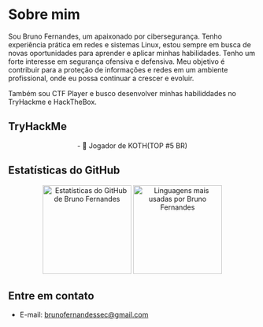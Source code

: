 # Sobre mim
Sou Bruno Fernandes, um apaixonado por cibersegurança. Tenho experiência prática em redes e sistemas Linux, estou sempre em busca de novas oportunidades para aprender e aplicar minhas habilidades. Tenho um forte interesse em segurança ofensiva e defensiva. Meu objetivo é contribuir para a proteção de informações e redes em um ambiente profissional, onde eu possa continuar a crescer e evoluir. 

Também sou CTF Player e busco desenvolver minhas habiliddades no TryHackme e HackTheBox.



## TryHackMe
<div align="center">
- 👑 Jogador de KOTH(TOP #5 BR)
</div>


## Estatísticas do GitHub
<div align="center">
  <img height="180em" src="https://github-readme-stats.vercel.app/api?username=brunofrs&show_icons=true&theme=gotham&include_all_commits=true&count_private=true" alt="Estatísticas do GitHub de Bruno Fernandes">
  <img height="180em" src="https://github-readme-stats.vercel.app/api/top-langs/?username=brunofrs&layout=compact&langs_count=7&theme=gotham" alt="Linguagens mais usadas por Bruno Fernandes">
</div>

## Entre em contato
- E-mail: brunofernandessec@gmail.com
